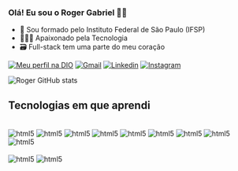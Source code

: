 ### Olá! Eu sou o Roger Gabriel 👋🏽

- 🏫 Sou formado pelo Instituto Federal de São Paulo (IFSP)
- 👨🏽‍💻 Apaixonado pela Tecnologia
- 🗃️ Full-stack tem uma parte do meu coração </br>

[![Meu perfil na DIO](https://img.shields.io/badge/-Meu%20Perfil%20na%20DIO-0077B5?style=for-the-badge&logo=gitbook&logoColor=white)](https://web.dio.me/users/rogergabriel_trabalho?tab=achievements)
[![Gmail](https://img.shields.io/badge/Gmail-D14836?style=for-the-badge&logo=gmail&logoColor=white)](mailto:jesusrogercosta2004@gmail.com)
[![Linkedin](https://img.shields.io/badge/LinkedIn-0077B5?style=for-the-badge&logo=linkedin&logoColor=white)](https://www.linkedin.com/in/rogergabriel/)
[![Instagram](https://img.shields.io/badge/Instagram-E4405F?style=for-the-badge&logo=instagram&logoColor=white)](https://www.instagram.com/jesusroger_c?r=nametag)

![Roger GitHub stats](https://github-readme-stats.vercel.app/api?username=JesusRoger-c&show_icons=true&theme=radical)

## Tecnologias em que aprendi

<div style="display: inline_block"><br/>
<img align="center" alt="html5" src="https://img.shields.io/badge/HTML5-E34F26?style=for-the-badge&logo=html5&logoColor=white">
<img align="center" alt="html5" src="https://img.shields.io/badge/CSS3-1572B6?style=for-the-badge&logo=css3&logoColor=white">
<img align="center" alt="html5" src="https://img.shields.io/badge/Java-ED8B00?style=for-the-badge&logo=openjdk&logoColor=white">
<img align="center" alt="html5" src="https://img.shields.io/badge/JavaScript-F7DF1E?style=for-the-badge&logo=javascript&logoColor=black">
<img align="center" alt="html5" src="https://img.shields.io/badge/C%23-239120?style=for-the-badge&logo=c-sharp&logoColor=white">
<img align="center" alt="html5" src="https://img.shields.io/badge/Oracle-F80000?style=for-the-badge&logo=oracle&logoColor=black">
<img align="center" alt="html5" src="https://img.shields.io/badge/Canva-%2300C4CC.svg?&style=for-the-badge&logo=Canva&logoColor=white">
<img align="center" alt="html5" src="https://img.shields.io/badge/Eclipse-2C2255?style=for-the-badge&logo=eclipse&logoColor=white">
<img align="center" alt="html5" src="https://img.shields.io/badge/replit-667881?style=for-the-badge&logo=replit&logoColor=white"></br>
</div>
<div style="display: inline_block"></br>
<img align="center" alt="html5" src="https://img.shields.io/badge/Visual_Studio_Code-0078D4?style=for-the-badge&logo=visual%20studio%20code&logoColor=white">
<img align="center" alt="html5" src="https://img.shields.io/badge/GIT-E44C30?style=for-the-badge&logo=git&logoColor=white">
</div>
